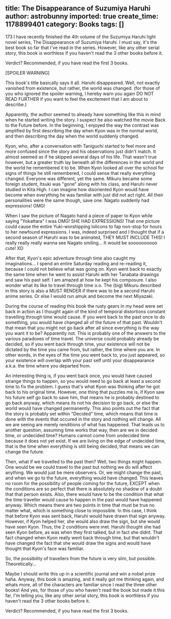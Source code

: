 title: The Disappearance of Suzumiya Haruhi
author: astrobunny
imported: true
create_time: 1178899401
category: Books
tags: []
---
<wpg2idlightbox>173</wpg2idlightbox> I have recently finished the 4th volume of the Suzumiya Haruhi light novel series, The Disappearance of Suzumiya Haruhi. I must say, it's the best book so far that I've read in the series. However, like any other serial story, this book is worthless if you haven't read the 3 other books before it.  
  
Verdict? Recommended, if you have read the first 3 books.  
  
[SPOILER WARNING]  
<!--more-->  
  
This book's title basically says it all. Haruhi disappeared. Well, not exactly vanished from existence, but rather, the world was changed. (for those of you who ignored the spoiler warning, I hereby warn you again DO NOT READ FURTHER if you want to feel the excitement that I am about to describe.)  
  
Apparently, the author seemed to already have something like this in mind when he started writing the story. I suspect he also watched the movie Back to the Future before. In the beginning, I enjoyed the way the contrast was amplified by first describing the day when Kyon was in the normal world, and then describing the day when the world suddenly changed.  
  
Kyon, who, after a conversation with Taniguchi started to feel more and more confused since the story and his observations just didn't match. It almost seemed as if he skipped several days of his life. That wasn't true however, but a greater truth lay beneath all the differences in the world and the world he remembered it to be. When Kyon looked all over the school for signs of things he still remembered, I could sense that really everything changed. Everyone was different, yet the same. Mikuru became some foreign student, Itsuki was "gone" along with his class, and Haruhi never studied in Kita High. I can imagine how disoriented Kyon would have become when everything he was familiar with just did not act right. All their personalities were the same though, save one. Nagato suddenly had expressions! OMG!  
  
When I saw the picture of Nagato hand a piece of paper to Kyon while saying "Yokattara" I was OMG! SHE HAD EXPRESSIONS! That one picture could cause the entire Yuki-worshipping lolicons to fap non-stop for hours to her newfound expressions. I was, indeed surprised and I thought that if a second season of Haruhi was to be animated, THEY MUST INCLUDE THIS! I really really really wanna see Nagato smiling... It would be soooooooooo cute! XD  
  
After that, Kyon's epic adventure through time also caught my imaginations... I spend an entire Saturday reading and re-reading it, because I could not believe what was going on. Kyon went back to exactly the same time when he went to assist Haruhi with her Tanabata drawings and saw his past self. I am amazed at how he kept his composure. I also wonder what its like to travel through time o.o. The (big) Mikuru described in this story is also a MUST RENDER if there was to be a second Haruhi anime series. Or else I would run amuk and become the next Miyazaki.  
  
During the course of reading this book the rusty gears in my head were set back in action as I thought again of the kind of temporal distortions constant travelling through time would cause. If you went back to the past once to do something, you would have changed all of the future of that past. Wouldn't that mean that you might not go back after all since everything is the way you want it to be? Apparently not. This is probably one of the answers to the various paradoxes of time travel. The universe could probably already be decided, so if you went back through time, your existence will not be dictated by the time you came from, but rather, the time where you are. In other words, in the eyes of the time you went back to, you just appeared, so your existence will overlap with your past self until your disappearance a.k.a. the time where you departed from.  
  
An interesting thing is, if you went back once, you would have caused strange things to happen, so you would need to go back at least a second time to fix the problem. I guess that's what Kyon was thinking after he got back to his original time. However, one thing that puzzles me is, if Kyon saw his future self go back to save him, that means he is probably destined to go back anyway, which means its not his decision to go back, or else the world would have changed permanently. This also points out the fact that the story is probably set within "Decided" time, which means that time is done with the events that occured in the story and nothing will change. All we are seeing are merely renditions of what has happened. That leads us to another question, assuming time works that way, then are we in decided time, or undecided time? Humans cannot come from undecided time because it does not yet exist. If we are living on the edge of undecided time, that is the time when everything is still being decided, that means we can change the future.  
  
Then, what if we travelled to the past then? Well, two things might happen. One would be we could travel to the past but nothing we do will affect anything. We would just be mere observers. Or, we might change the past, and when we go to the future, everything would have changed. This leaves no room for the possibility of people coming for the future, EXCEPT when the conditions are so perfect that there is absolutely no shadow of a doubt that that person exists. Also, there would have to be the condition that what the time traveller would cause to happen in the past would have happened anyway. Which means there are two points in time that must be true no matter what, which is something close to impossible. In this case, I think that before Kyon was sent back, Haruhi would have drawn that sign anyway. However, if Kyon helped her, she would also draw the sign, but she would have seen Kyon. Thus, the 2 conditions were met. Haruhi thought she had seen Kyon before, as was when they first talked, but in fact she didnt. That fact changed when Kyon really went back through time, but that wouldn't have changed the fact that she would draw the signs and would have thought that Kyon's face was familiar.  
  
So, the possibility of travellers from the future is very slim, but possible. Theoretically...  
  
Maybe I should write this up in a scientific journal and win a nobel prize haha. Anyway, this book is amazing, and it really got me thinking again, and whats more, all of the characters are familiar since I read the three other books! And yes, for those of you who haven't read the book but made it this far, I'm telling you, like any other serial story, this book is worthless if you haven't read the 3 other books before it.  
  
Verdict? Recommended, if you have read the first 3 books.